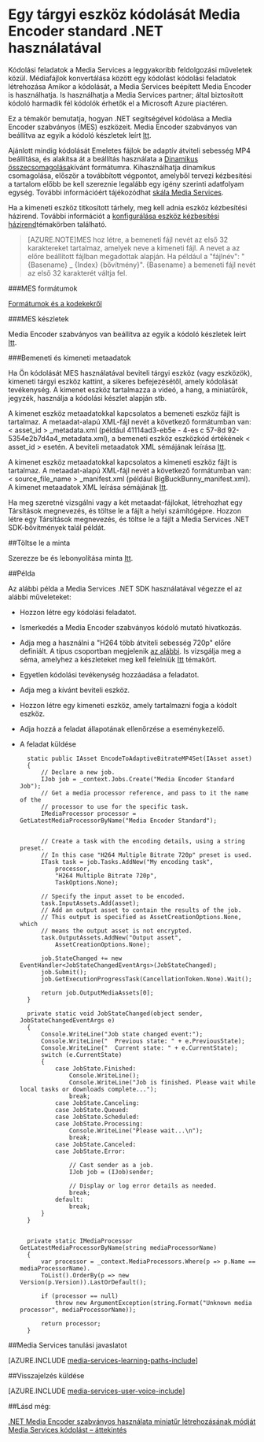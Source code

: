 <properties 
    pageTitle="Tárgyi eszköz kódolását Media Encoder standard .NET segítségével |} Microsoft Azure" 
    description="Ez a témakör bemutatja, hogyan tárgyi eszköz használatával Media Encoder Strandard kódolását .NET segítségével." 
    services="media-services" 
    documentationCenter="" 
    authors="juliako" 
    manager="erikre" 
    editor=""/>

<tags 
    ms.service="media-services" 
    ms.workload="media" 
    ms.tgt_pltfrm="na" 
    ms.devlang="na" 
    ms.topic="article" 
    ms.date="09/19/2016"
    ms.author="juliako;anilmur"/>


# <a name="encode-an-asset-with-media-encoder-standard-using-net"></a>Egy tárgyi eszköz kódolását Media Encoder standard .NET használatával

Kódolási feladatok a Media Services a leggyakoribb feldolgozási műveletek közül. Médiafájlok konvertálása között egy kódolást kódolási feladatok létrehozása Amikor a kódolását, a Media Services beépített Media Encoder is használhatja. Is használhatja a Media Services partner; által biztosított kódoló harmadik fél kódolók érhetők el a Microsoft Azure piactéren. 

Ez a témakör bemutatja, hogyan .NET segítségével kódolása a Media Encoder szabványos (MES) eszközeit. Media Encoder szabványos van beállítva az egyik a kódoló készletek leírt [Itt](http://go.microsoft.com/fwlink/?linkid=618336&clcid=0x409).

Ajánlott mindig kódolását Emeletes fájlok be adaptív átviteli sebesség MP4 beállítása, és alakítsa át a beállítás használata a [Dinamikus összecsomagolása](media-services-dynamic-packaging-overview.md)kívánt formátumra. Kihasználhatja dinamikus csomagolása, először a továbbított végpontot, amelyből tervezi kézbesítési a tartalom előbb be kell szereznie legalább egy igény szerinti adatfolyam egység. További információért tájékozódhat [skála Media Services](media-services-portal-manage-streaming-endpoints.md).

Ha a kimeneti eszköz titkosított tárhely, meg kell adnia eszköz kézbesítési házirend. További információt a [konfigurálása eszköz kézbesítési házirend](media-services-dotnet-configure-asset-delivery-policy.md)témakörben található.

>[AZURE.NOTE]MES hoz létre, a bemeneti fájl nevét az első 32 karaktereket tartalmaz, amelyek neve a kimeneti fájl. A nevet a az előre beállított fájlban megadottak alapján. Ha például a "fájlnév": "{Basename} _ {Index} {bővítmény}". {Basename} a bemeneti fájl nevét az első 32 karakterét váltja fel.

###<a name="mes-formats"></a>MES formátumok

[Formátumok és a kodekekről](media-services-media-encoder-standard-formats.md)

###<a name="mes-presets"></a>MES készletek

Media Encoder szabványos van beállítva az egyik a kódoló készletek leírt [Itt](http://go.microsoft.com/fwlink/?linkid=618336&clcid=0x409).

###<a name="input-and-output-metadata"></a>Bemeneti és kimeneti metaadatok

Ha Ön kódolását MES használatával beviteli tárgyi eszköz (vagy eszközök), kimeneti tárgyi eszköz kattint, a sikeres befejezésétől, amely kódolását tevékenység. A kimenet eszköz tartalmazza a videó, a hang, a miniatűrök, jegyzék, használja a kódolási készlet alapján stb.

A kimenet eszköz metaadatokkal kapcsolatos a bemeneti eszköz fájlt is tartalmaz. A metaadat-alapú XML-fájl nevét a következő formátumban van: < asset_id > _metadata.xml (például 41114ad3-eb5e - 4-es c 57-8d 92-5354e2b7d4a4_metadata.xml), a bemeneti eszköz eszközkód értékének < asset_id > esetén. A beviteli metaadatok XML sémájának leírása [Itt](http://msdn.microsoft.com/library/azure/dn783120.aspx).

A kimenet eszköz metaadatokkal kapcsolatos a kimeneti eszköz fájlt is tartalmaz. A metaadat-alapú XML-fájl nevét a következő formátumban van: < source_file_name > _manifest.xml (például BigBuckBunny_manifest.xml). A kimenet metaadatok XML leírása sémájának [Itt](http://msdn.microsoft.com/library/azure/dn783217.aspx).

Ha meg szeretné vizsgálni vagy a két metaadat-fájlokat, létrehozhat egy Társítások megnevezés, és töltse le a fájlt a helyi számítógépre. Hozzon létre egy Társítások megnevezés, és töltse le a fájlt a Media Services .NET SDK-bővítmények talál példát.

##<a name="download-sample"></a>Töltse le a minta

Szerezze be és lebonyolítása minta [Itt](https://azure.microsoft.com/documentation/samples/media-services-dotnet-on-demand-encoding-with-media-encoder-standard/).

##<a name="example"></a>Példa

Az alábbi példa a Media Services .NET SDK használatával végezze el az alábbi műveleteket:

- Hozzon létre egy kódolási feladatot.
- Ismerkedés a Media Encoder szabványos kódoló mutató hivatkozás.
- Adja meg a használni a "H264 több átviteli sebesség 720p" előre definiált. A típus csoportban megjelenik [az alábbi](http://go.microsoft.com/fwlink/?linkid=618336&clcid=0x409). Is vizsgálja meg a séma, amelyhez a készleteket meg kell felelniük [Itt](https://msdn.microsoft.com/library/mt269962.aspx) témakört.
- Egyetlen kódolási tevékenység hozzáadása a feladatot. 
- Adja meg a kívánt beviteli eszköz.
- Hozzon létre egy kimeneti eszköz, amely tartalmazni fogja a kódolt eszköz.
- Adja hozzá a feladat állapotának ellenőrzése a eseménykezelő.
- A feladat küldése
        
        static public IAsset EncodeToAdaptiveBitrateMP4Set(IAsset asset)
        {
            // Declare a new job.
            IJob job = _context.Jobs.Create("Media Encoder Standard Job");
            // Get a media processor reference, and pass to it the name of the 
            // processor to use for the specific task.
            IMediaProcessor processor = GetLatestMediaProcessorByName("Media Encoder Standard");
        

            // Create a task with the encoding details, using a string preset.
            // In this case "H264 Multiple Bitrate 720p" preset is used.
            ITask task = job.Tasks.AddNew("My encoding task",
                processor,
                "H264 Multiple Bitrate 720p",
                TaskOptions.None);
        
            // Specify the input asset to be encoded.
            task.InputAssets.Add(asset);
            // Add an output asset to contain the results of the job. 
            // This output is specified as AssetCreationOptions.None, which 
            // means the output asset is not encrypted. 
            task.OutputAssets.AddNew("Output asset",
                AssetCreationOptions.None);
        
            job.StateChanged += new EventHandler<JobStateChangedEventArgs>(JobStateChanged);
            job.Submit();
            job.GetExecutionProgressTask(CancellationToken.None).Wait();
        
            return job.OutputMediaAssets[0];
        }
        
        private static void JobStateChanged(object sender, JobStateChangedEventArgs e)
        {
            Console.WriteLine("Job state changed event:");
            Console.WriteLine("  Previous state: " + e.PreviousState);
            Console.WriteLine("  Current state: " + e.CurrentState);
            switch (e.CurrentState)
            {
                case JobState.Finished:
                    Console.WriteLine();
                    Console.WriteLine("Job is finished. Please wait while local tasks or downloads complete...");
                    break;
                case JobState.Canceling:
                case JobState.Queued:
                case JobState.Scheduled:
                case JobState.Processing:
                    Console.WriteLine("Please wait...\n");
                    break;
                case JobState.Canceled:
                case JobState.Error:
        
                    // Cast sender as a job.
                    IJob job = (IJob)sender;
        
                    // Display or log error details as needed.
                    break;
                default:
                    break;
            }
        }
        
        
        private static IMediaProcessor GetLatestMediaProcessorByName(string mediaProcessorName)
        {
            var processor = _context.MediaProcessors.Where(p => p.Name == mediaProcessorName).
            ToList().OrderBy(p => new Version(p.Version)).LastOrDefault();
        
            if (processor == null)
                throw new ArgumentException(string.Format("Unknown media processor", mediaProcessorName));
        
            return processor;
        }


##<a name="media-services-learning-paths"></a>Media Services tanulási javaslatot

[AZURE.INCLUDE [media-services-learning-paths-include](../../includes/media-services-learning-paths-include.md)]

##<a name="provide-feedback"></a>Visszajelzés küldése

[AZURE.INCLUDE [media-services-user-voice-include](../../includes/media-services-user-voice-include.md)]

##<a name="see-also"></a>Lásd még: 

[.NET Media Encoder szabványos használata miniatűr létrehozásának módját](media-services-dotnet-generate-thumbnail-with-mes.md)
[Media Services kódolást – áttekintés](media-services-encode-asset.md)
